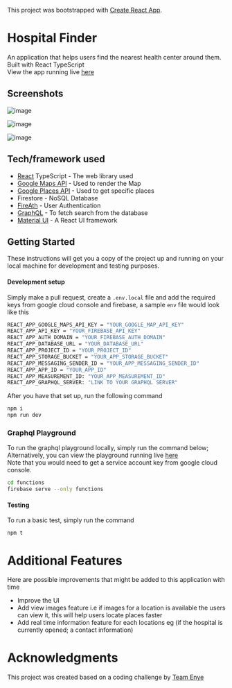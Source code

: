 This project was bootstrapped with [Create React App](https://github.com/facebook/create-react-app).

# Hospital Finder

An application that helps users find the nearest health center around them. Built with React TypeScript <br />View the app running live [here](https://hospital-map-finder.herokuapp.com/)
<br />

## Screenshots

![image](https://user-images.githubusercontent.com/42512400/84761415-476b8880-afc1-11ea-9986-7eb5239803ce.png)

![image](https://user-images.githubusercontent.com/42512400/84761894-032cb800-afc2-11ea-9bd7-fcec23097eed.png)

![image](https://user-images.githubusercontent.com/42512400/84761712-b943d200-afc1-11ea-843b-65fa8020ee9f.png)

## Tech/framework used

- [React](https://reactjs.org/) TypeScript - The web library used
- [Google Maps API](https://cloud.google.com/maps-platform/maps/) - Used to render the Map
- [Google Places API](https://cloud.google.com/maps-platform/places/) - Used to get specific places
- Firestore - NoSQL Database
- [FireAth](https://firebase.google.com/docs/auth/) - User Authentication
- [GraphQL](https://graphql.org/) - To fetch search from the database
- [Material UI](material-ui.com) - A React UI framework

## Getting Started

These instructions will get you a copy of the project up and running on your local machine for development and testing purposes.

#### Development setup

Simply make a pull request, create a `.env.local` file and add the required keys from google cloud console and firebase,
a sample `env` file would look like this

```sh
REACT_APP_GOOGLE_MAPS_API_KEY = "YOUR_GOOGLE_MAP_API_KEY"
REACT_APP_API_KEY = "YOUR_FIREBASE_API_KEY"
REACT_APP_AUTH_DOMAIN = "YOUR_FIREBASE_AUTH_DOMAIN"
REACT_APP_DATABASE_URL = "YOUR_DATABASE_URL"
REACT_APP_PROJECT_ID = "YOUR_PROJECT_ID"
REACT_APP_STORAGE_BUCKET = "YOUR_APP_STORAGE_BUCKET"
REACT_APP_MESSAGING_SENDER_ID = "YOUR_APP_MESSAGING_SENDER_ID"
REACT_APP_APP_ID = "YOUR_APP_ID"
REACT_APP_MEASUREMENT_ID: "YOUR_APP_MEASUREMENT_ID"
REACT_APP_GRAPHQL_SERVER: "LINK TO YOUR GRAPHQL SERVER"
```

After you have that set up, run the following command

```sh
npm i
npm run dev
```

### Graphql Playground

To run the graphql playground locally, simply run the command below; Alternatively, you can view the playground running live [here](https://us-central1-hospital-finder-1992e.cloudfunctions.net/graphql)<br />
Note that you would need to get a service account key from google cloud console.

```sh
cd functions
firebase serve --only functions
```

#### Testing

To run a basic test, simply run the command

```
npm t
```

# Additional Features

Here are possible improvements that might be added to this application with time

- Improve the UI
- Add view images feature i.e if images for a location is available the users can view it, this will help users locate places faster
- Add real time information feature for each locations eg (if the hospital is currently opened; a contact information)

# Acknowledgments

This project was created based on a coding challenge by [Team Enye](https://www.enye.tech/)
